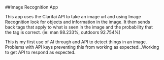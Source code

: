 ##Image Recognition App

This app uses the Clarifai API to take an image url and using Image Recognition look for objects and information in the image. It then sends back tags that apply to what is seen in the image and the probability that the tag is correct.
(ie: man 98.233%, outdoors 92.754%)

This is my first use of AI through and API to detect things in an image.
Problems with API keys preventing this from working as expected...Working to get API to respond as expected.


